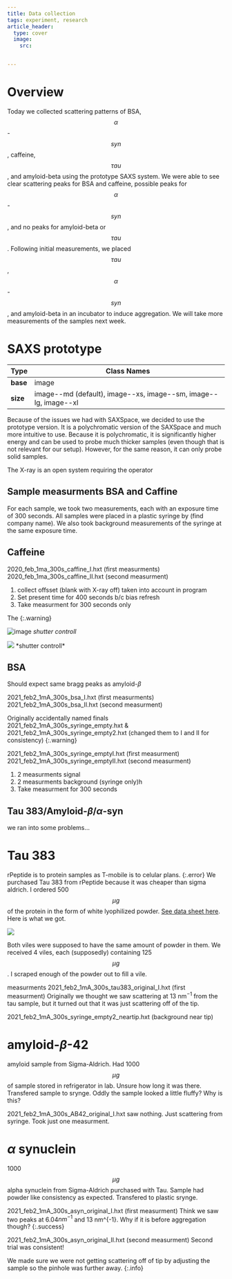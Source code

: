 ```yaml
---
title: Data collection
tags: experiment, research 
article_header:
  type: cover
  image:
    src: 


---
```

# Overview 
Today we collected scattering patterns of BSA, $$\alpha$$-$$syn$$, caffeine, $$\tau au$$, and amyloid-beta using the prototype SAXS system. We were able to see clear scattering peaks for BSA and caffeine, possible peaks for $$\alpha$$-$$syn$$, and no peaks for amyloid-beta or $$\tau au$$. Following initial measurements,  we placed $$\tau au$$, $$\alpha$$-$$syn$$, and amyloid-beta in an incubator to induce aggregation. We will take more measurements of the samples next week.

# SAXS prototype



| Type | Class Names |
| ---- | ---- |
| **base**  | image |
| **size**  | image\-\-md (default), image\-\-xs, image\-\-sm, image\-\-lg, image\-\-xl |

Because of the issues we had with SAXSpace, we decided to use the prototype version. It is a polychromatic version of the SAXSpace and much more intuitive to use. Because it is polychromatic, it is significantly higher energy and can be used to probe much thicker samples (even though that is not relevant for our setup). However, for the same reason, it can only probe solid samples. 

The X-ray is an open system requiring the operator 

## Sample measurments BSA and Caffine 
For each sample, we took two measurements, each with an exposure time of 300 seconds. All samples were placed in a plastic syringe by (find company name). We also took background measurements of the syringe at the same exposure time. 


## Caffeine
2020_feb_1ma_300s_caffine_I.hxt (first measurments)
2020_feb_1ma_300s_caffine_II.hxt (second measurment) 
<ol>
<li>collect offsset (blank with X-ray off) taken into account in program</li>
<li>Set present time for 400 seconds b/c bias refresh</li>
<li>Take measurment for 300 seconds only</li>
</ol>
The 
{:.warning}

![image]("/files/dataacqusition.PNG")
*shutter controll*

<img class="image image--md" src="/files/shuttercontroll.JPG"/>
*shutter controll*





## BSA
Should expect same bragg peaks as amyloid-$\beta$ 

2021_feb2_1mA_300s_bsa_I.hxt (first measurments)
2021_feb2_1mA_300s_bsa_II.hxt (second measurment) 


Originally accidentally named finals 2021_feb2_1mA_300s_syringe_empty.hxt & 2021_feb2_1mA_300s_syringe_empty2.hxt (changed them to I and II for consistency) 
{:.warning}


2021_feb2_1mA_300s_syringe_emptyI.hxt (first measurment)
2021_feb2_1mA_300s_syringe_emptyII.hxt (second measurment)
<ol>
<li>2 measurments signal</li>
<li>2 measurments background (syringe only)h</li>
<li>Take measurment for 300 seconds </li>
</ol>


## Tau 383/Amyloid-$\beta$/$\alpha$-syn
we ran into some problems...


# Tau 383
rPeptide is to protein samples as T-mobile is to celular plans.
{:.error}
We purchased Tau 383 from rPeptide because it was cheaper than sigma aldrich. I ordered 500 $$\mu g$$ of the protein in the form of white lyophilized powder. [See data sheet here](https://www.rpeptide.com/_code/_dyn_images/products/data-sheet/T-1005-Tau-383-Revised.pdf).  Here is what we got. 

<img class="image image--md" src="/files/lies.png">




Both viles were supposed to have the same amount of powder in them. We received 4 viles, each (supposedly) containing 125 $$\mu g$$. I scraped enough of the powder out to fill a vile. 


measurments 
2021_feb2_1mA_300s_tau383_original_I.hxt (first measurment) 
Originally we thought we saw scattering at 13 nm$^{-1}$ from the tau sample, but it turned out that it was just scattering off of the tip. 


2021_feb2_1mA_300s_syringe_empty2_neartip.hxt (background near tip) 

#  amyloid-$\beta$-42
amyloid sample from Sigma-Aldrich. Had 1000 $$\mu g$$ of sample stored in refrigerator in lab. Unsure how long it was there. Transfered sample to srynge. Oddly the sample looked a little fluffy? Why is this? 

2021_feb2_1mA_300s_AB42_original_I.hxt
saw nothing. Just scattering from syringe. Took just one measurment. 

# $\alpha$ synuclein 
1000 $$\mu g$$ alpha synuclein from Sigma-Aldrich purchased with Tau. Sample had powder like consistency as expected. Transfered to plastic srynge.  

2021_feb2_1mA_300s_asyn_original_I.hxt (first measurment)
Think we saw two peaks at 6.04$nm^{-1}$ and 13 nm^{-1}. Why if it is before aggregation though?
{:.success}

2021_feb2_1mA_300s_asyn_original_II.hxt (second measurment) 
Second trial was consistent! 


We made sure we were not getting scattering off of tip by adjusting the sample so the pinhole was further away. 
{:.info} 
